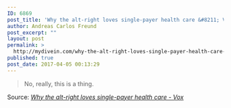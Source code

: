 ```yaml
---
ID: 6869
post_title: 'Why the alt-right loves single-payer health care &#8211; Vox'
author: Andreas Carlos Freund
post_excerpt: ""
layout: post
permalink: >
  http://mydivein.com/why-the-alt-right-loves-single-payer-health-care-vox/
published: true
post_date: 2017-04-05 00:13:29
---
```

<blockquote>No, really, this is a thing.<a href="http://www.vox.com/policy-and-politics/2017/4/4/15164598/alt-right-single-payer-health-care-trump"><img class="alignnone size-full" src="http://54.210.60.61.xip.io/wp-content/uploads/2017/04/GettyImages_624810018.0.jpg" alt="" /></a></blockquote>
Source: <em><a href="http://www.vox.com/policy-and-politics/2017/4/4/15164598/alt-right-single-payer-health-care-trump">Why the alt-right loves single-payer health care - Vox</a></em>